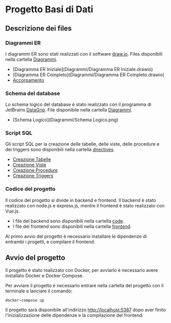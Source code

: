 # Progetto Basi di Dati

## Descrizione dei files

### Diagrammi ER
I diagrammi ER sono stati realizzati con il software [draw.io](https://app.diagrams.net/).
Files disponibili nella cartella [Diagrammi](Diagrammi).
- [Diagramma ER Iniziale](Diagrammi/Diagramma ER Iniziale.drawio)
- [Diagramma ER Completo](Diagrammi/Diagramma ER Completo.drawio)
- [Accorpamento](Diagrammi/Accorpamento.drawio)


### Schema del database
Lo schema logico del database è stato realizzato con il programma di JetBrains [DataGrip](https://www.jetbrains.com/datagrip/).
File disponibile nella cartella [Diagrammi](Diagrammi).
- [Schema Logico](Diagrammi/Schema Logico.png)

### Script SQL
Gli script SQL per la creazione delle tabelle, delle viste, delle procedure e dei triggers sono disponibili nella cartella [directives](code/directives).
- [Creazione Tabelle](code/directives/Creazione_db.sql)
- [Creazione Viste](code/directives/Creazione_viste.sql)
- [Creazione Procedure](code/directives/Creazione_procedure.sql)
- [Creazione Triggers](code/directives/Creazione_triggers.sql)

### Codice del progetto
Il codice del progetto si divide in backend e frontend. Il backend è stato realizzato con node.js e express.js, mentre il frontend è stato realizzato con Vue.js.
- I file del backend sono disponibili nella cartella [code](code).
- I file del frontend sono disponibili nella cartella [frontend](frontend). 

Al primo avvio del progetto è necessario installare le dipendenze di entrambi i progetti, e compilare il frontend.

## Avvio del progetto
Il progetto è stato realizzato con Docker, per avviarlo è necessario avere installato Docker e Docker Compose.

Per avviare il progetto è necessario entrare nella cartella del progetto con il terminale e lanciare il comando:
```bash
docker-compose up
```

Il progetto sarà disponibile all'indirizzo [http://localhost:5387](http://localhost:5387) dopo aver finito l'inizializzazione delle dipendenze e la compilazione del frontend.
